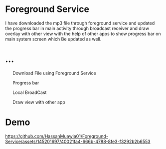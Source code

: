 
<h1> Foreground Service </h1>

I have downloaded the mp3 file through foreground service and updated the progress bar in main activity through broadcast receiver and draw overlay with other view with the help of other apps to show progress bar on main system screen which Be updated as well.

<h1>...</h1>
<ul> Download File using Foreground Service</ul>
<ul>Progress bar </ul>
<ul>Local BroadCast</ul>
<ul>Draw view with other app  </ul> 

<h1> Demo </h1>



https://github.com/HassanMuawia01/Foreground-Service/assets/145201697/40021fa4-666b-4788-8fe3-f3292b2b6553




